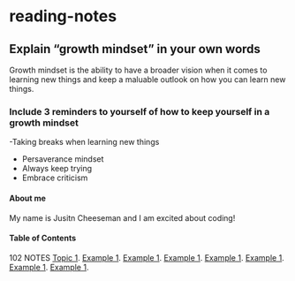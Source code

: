 # reading-notes

## Explain “growth mindset” in your own words
Growth mindset is the ability to have a broader vision when it comes to learning new things and keep a maluable outlook on how you can learn new things.

### Include 3 reminders to yourself of how to keep yourself in a growth mindset
-Taking breaks when learning new things
- Persaverance mindset
- Always keep trying
- Embrace criticism
  
#### About me
My name is Jusitn Cheeseman and I am excited about coding!

#### Table of Contents
102 NOTES
[Topic 1](example1.md).
[Example 1](example1.md).
[Example 1](example1.md).
[Example 1](example1.md).
[Example 1](example1.md).
[Example 1](example1.md).
[Example 1](example1.md).
[Example 1](example1.md).

